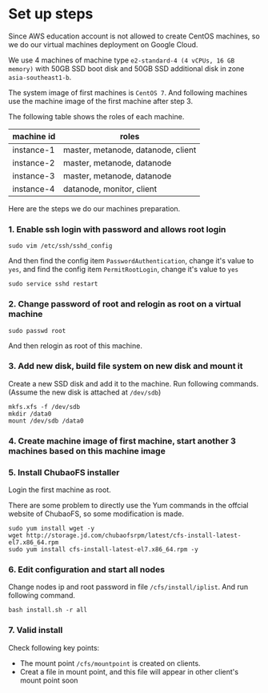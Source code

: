# Set up steps

Since AWS education account is not allowed to create CentOS machines, so we do our virtual machines deployment on Google Cloud.

We use 4 machines of machine type `e2-standard-4 (4 vCPUs, 16 GB memory)` with 50GB SSD boot disk and 50GB SSD additional disk in zone `asia-southeast1-b`.

The system image of first machines is `CentOS 7`. And following machines use the machine image of the first machine after step 3.

The following table shows the roles of each machine.

|machine id|roles|
|-|-|
|instance-1|master, metanode, datanode, client|
|instance-2|master, metanode, datanode|
|instance-3|master, metanode, datanode|
|instance-4|datanode, monitor, client|

Here are the steps we do our machines preparation.

### 1. Enable ssh login with password and allows root login

```shell
sudo vim /etc/ssh/sshd_config
```

And then find the config item `PasswordAuthentication`, change it's value to `yes`, and find the config item `PermitRootLogin`, change it's value to `yes`

```shell
sudo service sshd restart
```

### 2. Change password of root and relogin as root on a virtual machine

```shell
sudo passwd root
```

And then relogin as root of this machine.

### 3. Add new disk, build file system on new disk and mount it

Create a new SSD disk and add it to the machine. Run following commands. (Assume the new disk is attached at `/dev/sdb`)

```shell
mkfs.xfs -f /dev/sdb
mkdir /data0
mount /dev/sdb /data0
```

### 4. Create machine image of first machine, start another 3 machines based on this machine image

### 5. Install ChubaoFS installer

Login the first machine as root.

There are some problem to directly use the Yum commands in the offcial website of ChubaoFS, so some modification is made.

```shell
sudo yum install wget -y
wget http://storage.jd.com/chubaofsrpm/latest/cfs-install-latest-el7.x86_64.rpm
sudo yum install cfs-install-latest-el7.x86_64.rpm -y
```

### 6. Edit configuration and start all nodes

Change nodes ip and root password in file `/cfs/install/iplist`. And run following command.

```shell
bash install.sh -r all
```

### 7. Valid install

Check following key points:

- The mount point `/cfs/mountpoint` is created on clients.
- Creat a file in mount point, and this file will appear in other client's mount point soon